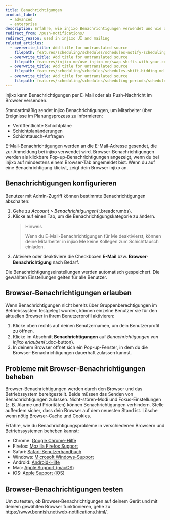 ```yaml
---
title: Benachrichtigungen
product_label:
  - advanced
  - enterprise
description: Erfahre, wie injixo Benachrichtigungen verwendet und wie du sie konfigurieren kannst.
redirect_from: /push-notifications/
redirect_reason: used in injixo UI and mailing
related_articles:
  - overwrite_title: Add title for untranslated source
    filepath: features/scheduling/schedules/schedules-notify-scheduling-changes.md
  - overwrite_title: Add title for untranslated source
    filepath: features/injixo-me/use-injixo-me/swap-shifts-with-your-colleagues.md
  - overwrite_title: Add title for untranslated source
    filepath: features/scheduling/schedules/schedules-shift-bidding.md
  - overwrite_title: Add title for untranslated source
    filepath: features/scheduling/schedules/scheduling-periods/schedules-enable-employees-to-see-their-schedules.md
---
```


injixo kann Benachrichtigungen per E-Mail oder als Push-Nachricht im Browser versenden.

Standardmäßig sendet injixo Benachrichtigungen, um Mitarbeiter über Ereignisse im Planungsprozess zu informieren:

- Veröffentlichte Schichtpläne
- Schichtplanänderungen
- Schichttausch-Anfragen

E-Mail-Benachrichtigungen werden an die E-Mail-Adresse gesendet, die zur Anmeldung bei injixo verwendet wird. Browser-Benachrichtigungen werden als klickbare Pop-up-Benachrichtigungen angezeigt, wenn du bei injixo auf mindestens einem Browser-Tab angemeldet bist. Wenn du auf eine Benachrichtigung klickst, zeigt dein Browser injixo an.

## Benachrichtigungen konfigurieren

Benutzer mit Admin-Zugriff können bestimmte Benachrichtigungen abschalten:

1. Gehe zu _Account > Benachrichtigungen_{:.breadcrumbs}.
2. Klicke auf einen Tab, um die Benachrichtigungskategorie zu ändern.  
   > Hinweis
   > 
   > Wenn du E-Mail-Benachrichtigungen für Me deaktivierst, können deine Mitarbeiter in injixo Me keine Kollegen zum Schichttausch einladen.
3. Aktiviere oder deaktiviere die Checkboxen **E-Mail** bzw. **Browser-Benachrichtigung** nach Bedarf.

Die Benachrichtigungseinstellungen werden automatisch gespeichert. Die gewählten Einstellungen gelten für alle Benutzer.

## Browser-Benachrichtigungen erlauben

Wenn Benachrichtigungen nicht bereits über Gruppenberechtigungen im Betriebssystem festgelegt wurden, können einzelne Benutzer sie für den aktuellen Browser in ihrem Benutzerprofil aktivieren:

1. Klicke oben rechts auf deinen Benutzernamen, um dein Benutzerprofil zu öffnen.
2. Klicke im Abschnitt **Benachrichtigungen** auf _Benachrichtigungen von injixo erlauben_{:.doc-button}.
3. In deinem Browser öffnet sich ein Pop-up-Fenster, in dem du die Browser-Benachrichtigungen dauerhaft zulassen kannst.

## Probleme mit Browser-Benachrichtigungen beheben

Browser-Benachrichtigungen werden durch den Browser und das Betriebssystem bereitgestellt. Beide müssen das Senden von Benachrichtigungen zulassen. Nicht-stören-Modi und Fokus-Einstellungen (z.&nbsp;B. Alarme und Prioritäten) können Benachrichtigungen verhindern. Stelle außerdem sicher, dass dein Browser auf dem neuesten Stand ist. Lösche wenn nötig Browser-Cache und Cookies.

Erfahre, wie du Benachrichtigungsprobleme in verschiedenen Browsern und Betriebssystemen beheben kannst:

- Chrome: [Google Chrome-Hilfe](https://support.google.com/chrome/answer/3220216?hl=de)
- Firefox: [Mozilla Firefox Support](https://support.mozilla.org/de/kb/push-benachrichtigungen-firefox)
- Safari: [Safari-Benutzerhandbuch](https://support.apple.com/de-de/guide/safari/sfri40734/15.1/mac/12.0)
- Windows: [Microsoft Windows-Support](https://support.microsoft.com/de-de/windows/ändern-von-benachrichtigungseinstellungen-in-windows-8942c744-6198-fe56-4639-34320cf9444e#WindowsVersion=Windows_10)
- Android: [Android-Hilfe](https://support.google.com/android/answer/9079661?hl=de)
- Mac: [Apple Support (macOS)](https://support.apple.com/de-de/HT204079)
- iOS: [Apple Support (iOS)](https://support.apple.com/de-de/HT201925)

## Browser-Benachrichtigungen testen

Um zu testen, ob Browser-Benachrichtigungen auf deinem Gerät und mit deinem gewählten Browser funktionieren,
gehe zu <https://www.bennish.net/web-notifications.html/>.
